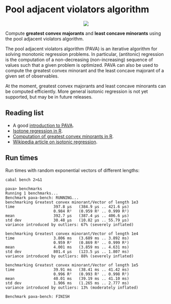 
# Pool adjacent violators algorithm

<p align="center"><img src="https://travis-ci.org/dschrempf/pava.svg?branch=master"/></p>

Compute **greatest convex majorants** and **least concave minorants** using the pool
adjacent violators algorithm.

The pool adjacent violators algorithm (PAVA) is an iterative algorithm for
solving monotonic regression problems. In particular, (antitonic) regression is
the computation of a non-decreasing (non-increasing) sequence of values such
that a given problem is optimized. PAVA can also be used to compute the greatest
convex minorant and the least concave majorant of a given set of observables.

At the moment, greatest convex majorants and least concave minorants can be
computed efficiently. More general isotonic regression is not yet supported, but
may be in future releases.


## Reading list

-   A good [introduction to PAVA](https://repository.tudelft.nl/islandora/object/uuid:5a111157-1a92-4176-9c8e-0b848feb7c30?collection=education).
-   [Isotone regression in R](https://cran.r-project.org/web/packages/isotone/index.html).
-   [Computation of greatest convex minorants in R](http://search.r-project.org/library/fdrtool/html/gcmlcm.html).
-   [Wikipedia article on isotonic regression](https://en.wikipedia.org/wiki/Isotonic_regression).


## Run times

Run times with random exponential vectors of different lengths:

    cabal bench 2>&1

    pava> benchmarks
    Running 1 benchmarks...
    Benchmark pava-bench: RUNNING...
    benchmarking Greatest convex minorant/Vector of length 1e3
    time                 397.8 μs   (384.9 μs .. 421.6 μs)
                         0.984 R²   (0.959 R² .. 0.999 R²)
    mean                 392.7 μs   (387.4 μs .. 406.6 μs)
    std dev              30.48 μs   (10.82 μs .. 55.79 μs)
    variance introduced by outliers: 67% (severely inflated)
    
    benchmarking Greatest convex minorant/Vector of length 1e4
    time                 3.806 ms   (3.689 ms .. 3.892 ms)
                         0.959 R²   (0.869 R² .. 0.999 R²)
    mean                 4.001 ms   (3.859 ms .. 4.631 ms)
    std dev              801.4 μs   (123.5 μs .. 1.807 ms)
    variance introduced by outliers: 88% (severely inflated)
    
    benchmarking Greatest convex minorant/Vector of length 1e5
    time                 39.91 ms   (38.41 ms .. 41.42 ms)
                         0.996 R²   (0.993 R² .. 0.998 R²)
    mean                 40.01 ms   (39.19 ms .. 41.10 ms)
    std dev              1.906 ms   (1.265 ms .. 2.777 ms)
    variance introduced by outliers: 13% (moderately inflated)
    
    Benchmark pava-bench: FINISH

